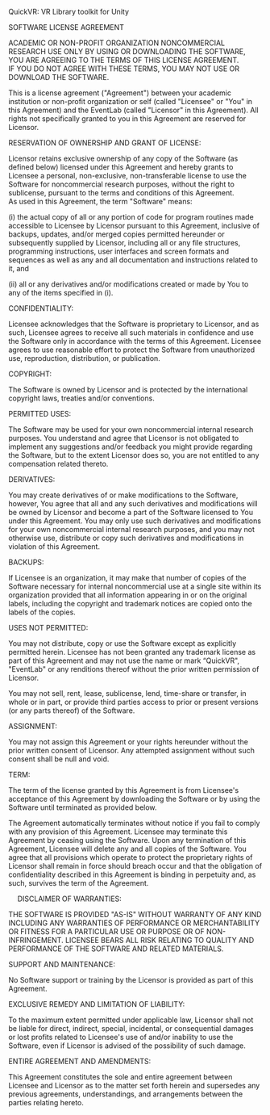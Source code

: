 QuickVR: VR Library toolkit for Unity

SOFTWARE LICENSE AGREEMENT

ACADEMIC OR NON-PROFIT ORGANIZATION NONCOMMERCIAL RESEARCH USE ONLY
BY USING OR DOWNLOADING THE SOFTWARE, YOU ARE AGREEING TO THE TERMS OF THIS LICENSE AGREEMENT.  
IF YOU DO NOT AGREE WITH THESE TERMS, YOU MAY NOT USE OR DOWNLOAD THE SOFTWARE.

This is a license agreement ("Agreement") between your academic institution or non-profit organization or self (called "Licensee" or "You" in this Agreement) and the EventLab (called "Licensor" in this Agreement).  All rights not specifically granted to you in this Agreement are reserved for Licensor. 

RESERVATION OF OWNERSHIP AND GRANT OF LICENSE: 

Licensor retains exclusive ownership of any copy of the Software (as defined below) licensed under this Agreement and hereby grants to Licensee a personal, non-exclusive, non-transferable license to use the Software for noncommercial research purposes, without the right to sublicense, pursuant to the terms and conditions of this Agreement.  
As used in this Agreement, the term "Software" means:

(i) the actual copy of all or any portion of code for program routines made accessible to Licensee by Licensor pursuant to this Agreement, inclusive of backups, updates, and/or merged copies permitted hereunder or subsequently supplied by Licensor,  including all or any file structures, programming instructions, user interfaces and screen formats and sequences as well as any and all documentation and instructions related to it, and 

(ii) all or any derivatives and/or modifications created or made by You to any of the items specified in (i).

CONFIDENTIALITY: 

Licensee acknowledges that the Software is proprietary to Licensor, and as such, Licensee agrees to receive all such materials in confidence and use the Software only in accordance with the terms of this Agreement. Licensee agrees to use reasonable effort to protect the Software from unauthorized use, reproduction, distribution, or publication.

COPYRIGHT: 

The Software is owned by Licensor and is protected by the international copyright laws, treaties and/or conventions.

PERMITTED USES:  

The Software may be used for your own noncommercial internal research purposes. You understand and agree that Licensor is not obligated to implement any suggestions and/or feedback you might provide regarding the Software, but to the extent Licensor does so, you are not entitled to any compensation related thereto.

DERIVATIVES: 

You may create derivatives of or make modifications to the Software, however, You agree that all and any such derivatives and modifications will be owned by Licensor and become a part of the Software licensed to You under this Agreement.  You may only use such derivatives and modifications for your own noncommercial internal research purposes, and you may not otherwise use, distribute or copy such derivatives and modifications in violation of this Agreement.

BACKUPS:  

If Licensee is an organization, it may make that number of copies of the Software necessary for internal noncommercial use at a single site within its organization provided that all information appearing in or on the original labels, including the copyright and trademark notices are copied onto the labels of the copies.

USES NOT PERMITTED:  

You may not distribute, copy or use the Software except as explicitly permitted herein. Licensee has not been granted any trademark license as part of this Agreement and may not use the name or mark “QuickVR", "EventLab" or any renditions thereof without the prior written permission of Licensor.

You may not sell, rent, lease, sublicense, lend, time-share or transfer, in whole or in part, or provide third parties access to prior or present versions (or any parts thereof) of the Software.

ASSIGNMENT: 

You may not assign this Agreement or your rights hereunder without the prior written consent of Licensor. Any attempted assignment without such consent shall be null and void.

TERM: 

The term of the license granted by this Agreement is from Licensee's acceptance of this Agreement by downloading the Software or by using the Software until terminated as provided below.

The Agreement automatically terminates without notice if you fail to comply with any provision of this Agreement.  Licensee may terminate this Agreement by ceasing using the Software.  Upon any termination of this Agreement, Licensee will delete any and all copies of the Software. You agree that all provisions which operate to protect the proprietary rights of Licensor shall remain in force should breach occur and that the obligation of confidentiality described in this Agreement is binding in perpetuity and, as such, survives the term of the Agreement.

 
DISCLAIMER OF WARRANTIES:  

THE SOFTWARE IS PROVIDED "AS-IS" WITHOUT WARRANTY OF ANY KIND INCLUDING ANY WARRANTIES OF PERFORMANCE OR MERCHANTABILITY OR FITNESS FOR A PARTICULAR USE OR PURPOSE OR OF NON-INFRINGEMENT.  LICENSEE BEARS ALL RISK RELATING TO QUALITY AND PERFORMANCE OF THE SOFTWARE AND RELATED MATERIALS.

SUPPORT AND MAINTENANCE: 

No Software support or training by the Licensor is provided as part of this Agreement. 

EXCLUSIVE REMEDY AND LIMITATION OF LIABILITY: 

To the maximum extent permitted under applicable law, Licensor shall not be liable for direct, indirect, special, incidental, or consequential damages or lost profits related to Licensee's use of and/or inability to use the Software, even if Licensor is advised of the possibility of such damage.

ENTIRE AGREEMENT AND AMENDMENTS: 

This Agreement constitutes the sole and entire agreement between Licensee and Licensor as to the matter set forth herein and supersedes any previous agreements, understandings, and arrangements between the parties relating hereto.
